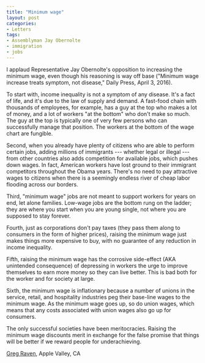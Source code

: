 ```yaml
---
title: "Minimum wage"
layout: post
categories:
- Letters
tags:
- Assemblyman Jay Obernolte
- immigration
- jobs
---
```


I applaud Representative Jay Obernolte's opposition to increasing the minimum wage, even though his reasoning is way off base ("Minimum wage increase treats symptom, not disease," Daily Press, April 3, 2016).

To start with, income inequality is not a symptom of any disease. It's a fact of life, and it's due to the law of supply and demand. A fast-food chain with thousands of employees, for example, has a guy at the top who makes a lot of money, and a lot of workers "at the bottom" who don't make so much. The guy at the top is typically one of very few persons who can successfully manage that position. The workers at the bottom of the wage chart are fungible.

Second, when you already have plenty of citizens who are able to perform certain jobs, adding millions of immigrants --- whether legal or illegal --- from other countries also adds competition for available jobs, which pushes down wages. In fact, American workers have lost ground to their immigrant competitors throughout the Obama years. There's no need to pay attractive wages to citizens when there is a seemingly endless river of cheap labor flooding across our borders.

Third, "minimum wage" jobs are not meant to support workers for years on end, let alone families. Low-wage jobs are the bottom rung on the ladder; they are where you start when you are young single, not where you are supposed to stay forever.

Fourth, just as corporations don't pay taxes (they pass them along to consumers in the form of higher prices), raising the minimum wage just makes things more expensive to buy, with no guarantee of any reduction in income inequality.

Fifth, raising the minimum wage has the corrosive side-effect (AKA unintended consequence) of depressing in workers the urge to improve themselves to earn more money so they can live better. This is bad both for the worker and for society at large.

Sixth, the minimum wage is inflationary because a number of unions in the service, retail, and hospitality industries peg their base-line wages to the minimum wage. As the minimum wage goes up, so do union wages, which means that any costs associated with union wages also go up for consumers.

The only successful societies have been meritocracies. Raising the minimum wage discounts merit in exchange for the false promise that things will be better if we reward people for underachieving.

[Greg Raven](https://www.gregraven.org), Apple Valley, CA